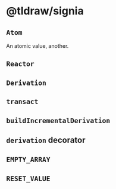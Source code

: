 # @tldraw/signia

## `Atom`

An atomic value, another.

## `Reactor`

## `Derivation`

## `transact`

## `buildIncrementalDerivation`

## `derivation` decorator

## `EMPTY_ARRAY`

## `RESET_VALUE`
